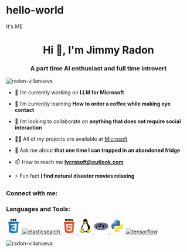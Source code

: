 # hello-world
It's ME

<h1 align="center">Hi 👋, I'm Jimmy Radon</h1>
<h3 align="center">A part time AI enthusiast and full time introvert</h3>

<p align="left"> <img src="https://komarev.com/ghpvc/?username=radon-villanueva&label=Profile%20views&color=0e75b6&style=flat" alt="radon-villanueva" /> </p>

- 🔭 I’m currently working on **LLM for Microsoft**

- 🌱 I’m currently learning **How to order a coffee while making eye contact**

- 👯 I’m looking to collaborate on **anything that does not require social interaction**

- 👨‍💻 All of my projects are available at [Microsoft](Microsoft)

- 💬 Ask me about **that one time I can trapped in an abandoned fridge**

- 📫 How to reach me **lycrasoft@outlook.com**

- ⚡ Fun fact **I find natural disaster movies relaxing**

<h3 align="left">Connect with me:</h3>
<p align="left">
</p>

<h3 align="left">Languages and Tools:</h3>
<p align="left"> <a href="https://www.w3schools.com/css/" target="_blank" rel="noreferrer"> <img src="https://raw.githubusercontent.com/devicons/devicon/master/icons/css3/css3-original-wordmark.svg" alt="css3" width="40" height="40"/> </a> <a href="https://www.elastic.co" target="_blank" rel="noreferrer"> <img src="https://www.vectorlogo.zone/logos/elastic/elastic-icon.svg" alt="elasticsearch" width="40" height="40"/> </a> <a href="https://www.w3.org/html/" target="_blank" rel="noreferrer"> <img src="https://raw.githubusercontent.com/devicons/devicon/master/icons/html5/html5-original-wordmark.svg" alt="html5" width="40" height="40"/> </a> <a href="https://www.linux.org/" target="_blank" rel="noreferrer"> <img src="https://raw.githubusercontent.com/devicons/devicon/master/icons/linux/linux-original.svg" alt="linux" width="40" height="40"/> </a> <a href="https://www.php.net" target="_blank" rel="noreferrer"> <img src="https://raw.githubusercontent.com/devicons/devicon/master/icons/php/php-original.svg" alt="php" width="40" height="40"/> </a> <a href="https://www.python.org" target="_blank" rel="noreferrer"> <img src="https://raw.githubusercontent.com/devicons/devicon/master/icons/python/python-original.svg" alt="python" width="40" height="40"/> </a> <a href="https://www.tensorflow.org" target="_blank" rel="noreferrer"> <img src="https://www.vectorlogo.zone/logos/tensorflow/tensorflow-icon.svg" alt="tensorflow" width="40" height="40"/> </a> </p>

<p><img align="center" src="https://github-readme-stats.vercel.app/api/top-langs?username=radon-villanueva&show_icons=true&locale=en&layout=compact" alt="radon-villanueva" /></p>

